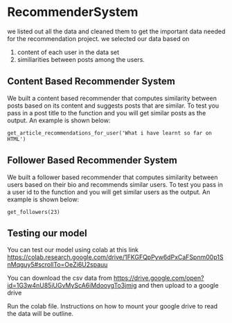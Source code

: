 
# RecommenderSystem
we listed out all the data and cleaned them to get the important data needed for the recommendation project.
we selected our data based on 
1. content of each user in the data set
2. similiarities between posts among the users.


## Content Based Recommender System
We built a content based recommender that computes similarity between posts based on its content and suggests posts that are similar. To test you pass in a post title to the function and you will get similar posts as the output. An example is shown below:

```get_article_recommendations_for_user('What i have learnt so far on HTML')```


## Follower Based Recommender System
We built a follower based recommender that computes similarity between users based on their bio and recommends similar users. To test you pass in a user id to the function and you will get similar users as the output. An example is shown below:

```get_followers(23)```


## Testing our model
You can test our model using colab at this link https://colab.research.google.com/drive/1FKGFQpPyw6dPxCaFSpnm00p1SnMqguy5#scrollTo=OeZi6U2spauu

You can download the csv data from https://drive.google.com/open?id=1G3w4nU85iUGvMyScA6iMdooygTo3jmig and then upload to a google drive

Run the colab file. Instructions on how to mount your google drive to read the data will be outline.
